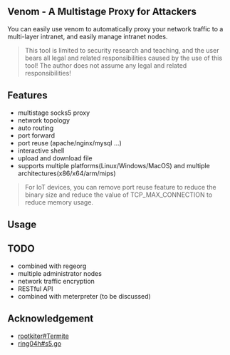 ## Venom - A Multistage Proxy for Attackers

You can easily use venom to automatically proxy your network traffic to a multi-layer intranet, and easily manage intranet nodes.

> This tool is limited to security research and teaching, and the user bears all legal and related responsibilities caused by the use of this tool! The author does not assume any legal and related responsibilities!


## Features

- multistage socks5 proxy
- network topology
- auto routing
- port forward
- port reuse (apache/nginx/mysql ...)
- interactive shell
- upload and download file
- supports multiple platforms(Linux/Windows/MacOS) and multiple architectures(x86/x64/arm/mips)

> For IoT devices, you can remove port reuse feature to reduce the binary size and reduce the value of TCP_MAX_CONNECTION to reduce memory usage.

## Usage



## TODO

- combined with regeorg
- multiple administrator nodes
- network traffic encryption
- RESTful API
- combined with meterpreter (to be discussed)

## Acknowledgement

- [rootkiter#Termite](https://github.com/rootkiter/Termite)
- [ring04h#s5.go](https://github.com/ring04h/s5.go)

